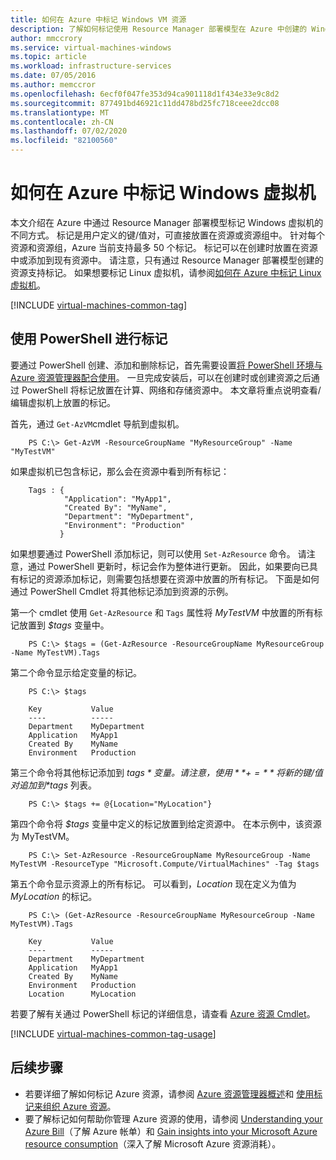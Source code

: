 ```yaml
---
title: 如何在 Azure 中标记 Windows VM 资源
description: 了解如何标记使用 Resource Manager 部署模型在 Azure 中创建的 Windows 虚拟机。
author: mmccrory
ms.service: virtual-machines-windows
ms.topic: article
ms.workload: infrastructure-services
ms.date: 07/05/2016
ms.author: memccror
ms.openlocfilehash: 6ecf0f047fe353d94ca901118d1f434e33e9c8d2
ms.sourcegitcommit: 877491bd46921c11dd478bd25fc718ceee2dcc08
ms.translationtype: MT
ms.contentlocale: zh-CN
ms.lasthandoff: 07/02/2020
ms.locfileid: "82100560"
---
```

# <a name="how-to-tag-a-windows-virtual-machine-in-azure"></a>如何在 Azure 中标记 Windows 虚拟机
本文介绍在 Azure 中通过 Resource Manager 部署模型标记 Windows 虚拟机的不同方式。 标记是用户定义的键/值对，可直接放置在资源或资源组中。 针对每个资源和资源组，Azure 当前支持最多 50 个标记。 标记可以在创建时放置在资源中或添加到现有资源中。 请注意，只有通过 Resource Manager 部署模型创建的资源支持标记。 如果想要标记 Linux 虚拟机，请参阅[如何在 Azure 中标记 Linux 虚拟机](../linux/tag.md?toc=%2fazure%2fvirtual-machines%2flinux%2ftoc.json)。

[!INCLUDE [virtual-machines-common-tag](../../../includes/virtual-machines-common-tag.md)]

## <a name="tagging-with-powershell"></a>使用 PowerShell 进行标记
要通过 PowerShell 创建、添加和删除标记，首先需要设置[将 PowerShell 环境与 Azure 资源管理器配合使用][PowerShell environment with Azure Resource Manager]。 一旦完成安装后，可以在创建时或创建资源之后通过 PowerShell 将标记放置在计算、网络和存储资源中。 本文章将重点说明查看/编辑虚拟机上放置的标记。

 

首先，通过 `Get-AzVM`cmdlet 导航到虚拟机。

        PS C:\> Get-AzVM -ResourceGroupName "MyResourceGroup" -Name "MyTestVM"

如果虚拟机已包含标记，那么会在资源中看到所有标记：

        Tags : {
                "Application": "MyApp1",
                "Created By": "MyName",
                "Department": "MyDepartment",
                "Environment": "Production"
               }

如果想要通过 PowerShell 添加标记，则可以使用 `Set-AzResource` 命令。 请注意，通过 PowerShell 更新时，标记会作为整体进行更新。 因此，如果要向已具有标记的资源添加标记，则需要包括想要在资源中放置的所有标记。 下面是如何通过 PowerShell Cmdlet 将其他标记添加到资源的示例。

第一个 cmdlet 使用 `Get-AzResource` 和 `Tags` 属性将 *MyTestVM* 中放置的所有标记放置到 *$tags* 变量中。

        PS C:\> $tags = (Get-AzResource -ResourceGroupName MyResourceGroup -Name MyTestVM).Tags

第二个命令显示给定变量的标记。

```
    PS C:\> $tags
    
    Key           Value
    ----          -----
    Department    MyDepartment
    Application   MyApp1
    Created By    MyName
    Environment   Production
```

第三个命令将其他标记添加到 *$tags* 变量。 请注意，使用 **+=** 将新的键/值对追加到 *$tags* 列表。

        PS C:\> $tags += @{Location="MyLocation"}

第四个命令将 *$tags* 变量中定义的标记放置到给定资源中。 在本示例中，该资源为 MyTestVM。

        PS C:\> Set-AzResource -ResourceGroupName MyResourceGroup -Name MyTestVM -ResourceType "Microsoft.Compute/VirtualMachines" -Tag $tags

第五个命令显示资源上的所有标记。 可以看到，*Location* 现在定义为值为 *MyLocation* 的标记。

```
    PS C:\> (Get-AzResource -ResourceGroupName MyResourceGroup -Name MyTestVM).Tags

    Key           Value
    ----          -----
    Department    MyDepartment
    Application   MyApp1
    Created By    MyName
    Environment   Production
    Location      MyLocation
```

若要了解有关通过 PowerShell 标记的详细信息，请查看 [Azure 资源 Cmdlet][Azure Resource Cmdlets]。

[!INCLUDE [virtual-machines-common-tag-usage](../../../includes/virtual-machines-common-tag-usage.md)]

## <a name="next-steps"></a>后续步骤
* 若要详细了解如何标记 Azure 资源，请参阅 [Azure 资源管理器概述][Azure Resource Manager Overview]和 [使用标记来组织 Azure 资源][Using Tags to organize your Azure Resources]。
* 要了解标记如何帮助你管理 Azure 资源的使用，请参阅 [Understanding your Azure Bill][Understanding your Azure Bill]（了解 Azure 帐单）和 [Gain insights into your Microsoft Azure resource consumption][Gain insights into your Microsoft Azure resource consumption]（深入了解 Microsoft Azure 资源消耗）。

[PowerShell environment with Azure Resource Manager]: ../../azure-resource-manager/management/manage-resources-powershell.md
[Azure Resource Cmdlets]: https://docs.microsoft.com/powershell/module/az.resources/
[Azure Resource Manager Overview]: ../../azure-resource-manager/management/overview.md
[Using Tags to organize your Azure Resources]: ../../azure-resource-manager/management/tag-resources.md
[Understanding your Azure Bill]:../../cost-management-billing/understand/review-individual-bill.md
[Gain insights into your Microsoft Azure resource consumption]:../../cost-management-billing/manage/usage-rate-card-overview.md
